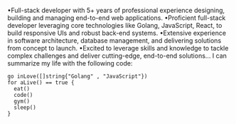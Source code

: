 •Full-stack developer with 5+ years of professional experience designing, building and managing end-to-end web applications. 
•Proficient full-stack developer leveraging core technologies like Golang, JavaScript, React, to build responsive UIs and robust back-end systems.
•Extensive experience in software architecture, database management, and delivering solutions from concept to launch. 
•Excited to leverage skills and knowledge to tackle complex challenges and deliver cutting-edge, end-to-end solutions...
I can summarize my life with the following code:
```golang
go inLove([]string{"Golang" , "JavaScript"})
for aLive() == true {
  eat()
  code()
  gym()
  sleep()
}
```
